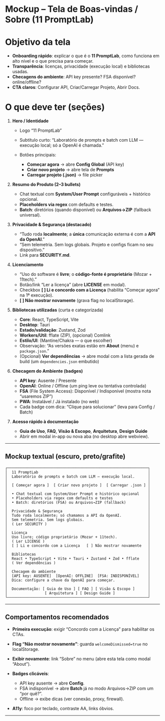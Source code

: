 # Mockup – Tela de Boas-vindas / Sobre (11 PromptLab)

# Objetivo da tela

* **Onboarding rápido**: explicar o que é o **11 PromptLab**, como funciona em alto nível e o que precisa para começar.
* **Transparência**: licenças, privacidade (execução local) e bibliotecas usadas.
* **Checagens do ambiente**: API key presente? FSA disponível? online/offline?
* **CTA claros**: Configurar API, Criar/Carregar Projeto, Abrir Docs.

# O que deve ter (seções)

1. **Hero / Identidade**

   * Logo “11 PromptLab”
   * Subtítulo curto: “Laboratório de prompts e batch com LLM — execução local; só a OpenAI é chamada.”
   * Botões principais:

     * **Começar agora** → abre **Config Global** (API key)
     * **Criar novo projeto** → abre tela de **Prompts**
     * **Carregar projeto (.json)** → file picker

2. **Resumo do Produto (2–3 bullets)**

   * Chat textual com **System/User Prompt** configuráveis + histórico opcional.
   * **Placeholders via regex** com defaults e testes.
   * **Batch**: diretórios (quando disponível) ou **Arquivos→ZIP** (fallback universal).

3. **Privacidade & Segurança (destacado)**

   * “Tudo roda **localmente**; a **única** comunicação externa é com a **API da OpenAI**.”
   * “Sem telemetria. Sem logs globais. Projeto e configs ficam no seu dispositivo.”
   * Link para **SECURITY.md**.

4. **Licenciamento**

   * “Uso do software é **livre**; o **código-fonte é proprietário** (Mozar + 11tech).”
   * Botão/link “Ler a licença” (abre **LICENSE** em modal).
   * Checkbox **\[ ] Li e concordo com a Licença** (habilita “Começar agora” na 1ª execução).
   * **\[ ] Não mostrar novamente** (grava flag no localStorage).

5. **Bibliotecas utilizadas** (curta e categorizada)

   * **Core**: React, TypeScript, Vite
   * **Desktop**: Tauri
   * **Estado/validação**: Zustand, Zod
   * **Workers/Util**: fflate (ZIP), (opcional) Comlink
   * **Estilo/UI**: (Mantine/Chakra — o que escolher)
   * Observação: “As versões exatas estão em **About** (menu) e `package.json`.”
   * (Opcional) **Ver dependências** → abre modal com a lista gerada de build (um `dependencies.json` embutido)

6. **Checagem do Ambiente (badges)**

   * **API key**: Ausente / Presente
   * **OpenAI**: Online / Offline (um ping leve ou tentativa controlada)
   * **FSA** (File System Access): Disponível / Indisponível (mostra nota “usaremos ZIP”)
   * **PWA**: Instalável / Já instalado (no web)
   * Cada badge com dica: “Clique para solucionar” (leva para Config / Batch)

7. **Acesso rápido à documentação**

   * **Guia de Uso**, **FAQ**, **Visão & Escopo**, **Arquitetura**, **Design Guide**
   * Abrir em modal in-app ou nova aba (no desktop abre webview).

---

## Mockup textual (escuro, preto/grafite)

```
┌────────────────────────────────────────────────────────────────┐
│  11 PromptLab                                                  │
│  Laboratório de prompts e batch com LLM — execução local.      │
│                                                                │
│  [ Começar agora ]  [ Criar novo projeto ]  [ Carregar .json ] │
│                                                                │
│  • Chat textual com System/User Prompt e histórico opcional    │
│  • Placeholders via regex com defaults e testes                │
│  • Batch: diretórios (FSA) ou Arquivos→ZIP (fallback)          │
│                                                                │
│  Privacidade & Segurança                                       │
│  Tudo roda localmente; só chamamos a API da OpenAI.            │
│  Sem telemetria. Sem logs globais.                             │
│  ( Ler SECURITY )                                              │
│                                                                │
│  Licença                                                       │
│  Uso livre; código proprietário (Mozar + 11tech).              │
│  ( Ler LICENSE )                                               │
│  [ ] Li e concordo com a Licença   [ ] Não mostrar novamente   │
│                                                                │
│  Bibliotecas                                                   │
│  React • TypeScript • Vite • Tauri • Zustand • Zod • fflate    │
│  ( Ver dependências )                                          │
│                                                                │
│  Checagem do ambiente                                          │
│  [API key: AUSENTE]  [OpenAI: OFFLINE]  [FSA: INDISPONÍVEL]    │
│  Dica: configure a chave da OpenAI para começar.               │
│                                                                │
│  Documentação: [ Guia de Uso ] [ FAQ ] [ Visão & Escopo ]      │
│                 [ Arquitetura ] [ Design Guide ]               │
└────────────────────────────────────────────────────────────────┘
```

---

## Comportamentos recomendados

* **Primeira execução**: exigir “Concordo com a Licença” para habilitar os CTAs.
* **Flag “Não mostrar novamente”**: guarda `welcomeDismissed=true` no localStorage.
* **Exibir novamente**: link “Sobre” no menu (abre esta tela como modal “About”).
* **Badges clicáveis**:

  * API key ausente → abre **Config**.
  * FSA indisponível → abre **Batch** já no modo Arquivos→ZIP com um “por quê?”.
  * Offline → exibe dicas (ver conexão, proxy, firewall).
* **A11y**: foco por teclado, contraste AA, links óbvios.

---
